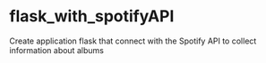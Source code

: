 # flask_with_spotifyAPI

Create application flask that connect with the Spotify API to collect information about albums
